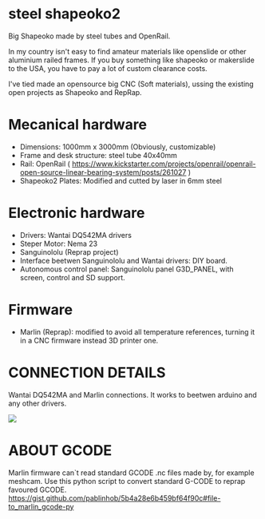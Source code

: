 steel shapeoko2
===============

Big Shapeoko made by steel tubes and OpenRail.

In my country isn't easy to find amateur materials like openslide or other aluminium railed frames. If you buy something like shapeoko or makerslide to the USA, you have to pay a lot of custom clearance costs.

I've tied made an opensource big CNC (Soft materials), ussing the existing open projects as Shapeoko and RepRap.


# Mecanical hardware #
* Dimensions: 1000mm x 3000mm (Obviously, customizable)
* Frame and desk structure: steel tube 40x40mm
* Rail: OpenRail ( https://www.kickstarter.com/projects/openrail/openrail-open-source-linear-bearing-system/posts/261027 )
* Shapeoko2 Plates: Modified and cutted by laser in 6mm steel

# Electronic hardware #
* Drivers: Wantai  DQ542MA drivers
* Steper Motor: Nema 23 
* Sanguinololu (Reprap project)
* Interface beetwen Sanguinololu and Wantai drivers: DIY board.
* Autonomous control panel: Sanguinololu panel G3D_PANEL, with screen, control and SD support.

# Firmware #
* Marlin (Reprap): modified to avoid all temperature references, turning it in a CNC firmware instead 3D printer one.



# CONNECTION DETAILS #

Wantai DQ542MA and Marlin connections. It works to beetwen arduino and any other drivers.

![](https://raw.githubusercontent.com/pablinhob/steel_shapeoko2/master/resources/wantai_sanguinololu.png)


# ABOUT GCODE #
Marlin firmware can`t read standard GCODE .nc files made by, for example meshcam. Use this python script to convert standard G-CODE to reprap favoured GCODE. https://gist.github.com/pablinhob/5b4a28e6b459bf64f90c#file-to_marlin_gcode-py
